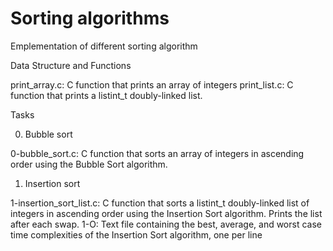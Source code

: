 # Sorting algorithms

Emplementation of different sorting algorithm

Data Structure and Functions

print_array.c: C function that prints an array of integers
print_list.c: C function that prints a listint_t doubly-linked list.

Tasks

0. Bubble sort

0-bubble_sort.c: C function that sorts an array of integers in ascending order using the Bubble Sort algorithm.

1. Insertion sort

1-insertion_sort_list.c: C function that sorts a listint_t doubly-linked list of integers in ascending order using the Insertion Sort algorithm.
Prints the list after each swap.
1-O: Text file containing the best, average, and worst case time complexities of the Insertion Sort algorithm, one per line
